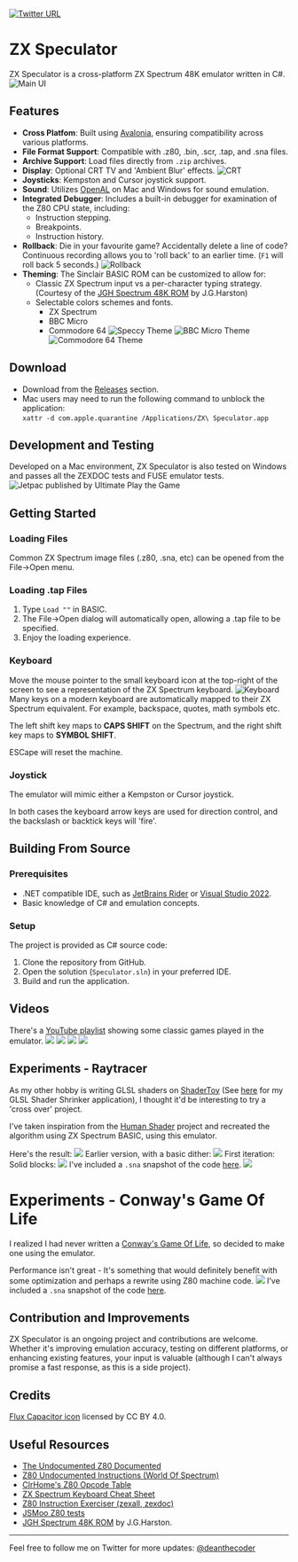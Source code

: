 [![Twitter URL](https://img.shields.io/twitter/url/https/twitter.com/deanthecoder.svg?style=social&label=Follow%20%40deanthecoder)](https://twitter.com/deanthecoder)
# ZX Speculator
ZX Speculator is a cross-platform ZX Spectrum 48K emulator written in C#.
![Main UI](img/MainUI.png?raw=true "Main UI")

## Features
- **Cross Platfom**: Built using [Avalonia](https://avaloniaui.net/), ensuring compatibility across various platforms.
- **File Format Support**: Compatible with .z80, .bin, .scr, .tap, and .sna files.
- **Archive Support**: Load files directly from `.zip` archives.
- **Display**: Optional CRT TV and 'Ambient Blur' effects. ![CRT](img/CRT.png)
- **Joysticks**: Kempston and Cursor joystick support.
- **Sound**: Utilizes [OpenAL](https://www.openal.org/) on Mac and Windows for sound emulation.
- **Integrated Debugger**: Includes a built-in debugger for examination of the Z80 CPU state, including:
  - Instruction stepping.
  - Breakpoints.
  - Instruction history.
- **Rollback**: Die in your favourite game? Accidentally delete a line of code? Continuous recording allows you to 'roll back' to an earlier time. (`F1` will roll back 5 seconds.)
![Rollback](img/Rollback.png)
- **Theming**: The Sinclair BASIC ROM can be customized to allow for:
  - Classic ZX Spectrum input vs a per-character typing strategy. (Courtesy of the [JGH Spectrum 48K ROM](http://mdfs.net/Software/Spectrum/Harston) by J.G.Harston)
  - Selectable colors schemes and fonts.
    - ZX Spectrum
    - BBC Micro
    - Commodore 64
![Speccy Theme](img/Theme_Speccy.png)
![BBC Micro Theme](img/Theme_BBC.png)
![Commodore 64 Theme](img/Theme_C64.png)

## Download
* Download from the [Releases](https://github.com/deanthecoder/ZXSpeculator/releases) section.
* Mac users may need to run the following command to unblock the application:<br>`xattr -d com.apple.quarantine /Applications/ZX\ Speculator.app`

## Development and Testing
Developed on a Mac environment, ZX Speculator is also tested on Windows and passes all the ZEXDOC tests and FUSE emulator tests.
![Jetpac published by Ultimate Play the Game](img/Jetpac.png?raw=true "Jetpac")

## Getting Started
### Loading Files
Common ZX Spectrum image files (.z80, .sna, etc) can be opened from the File->Open menu.

### Loading .tap Files
1. Type `Load ""` in BASIC.
2. The File->Open dialog will automatically open, allowing a .tap file to be specified.
3. Enjoy the loading experience.

### Keyboard
Move the mouse pointer to the small keyboard icon at the top-right of the screen to see a representation of the ZX Spectrum keyboard.
![Keyboard](img/Keyboard.png?raw=true "Keyboard")
Many keys on a modern keyboard are automatically mapped to their ZX Spectrum equivalent.  For example, backspace, quotes, math symbols etc.

The left shift key maps to **CAPS SHIFT** on the Spectrum, and the right shift key maps to **SYMBOL SHIFT**.

ESCape will reset the machine.

### Joystick
The emulator will mimic either a Kempston or Cursor joystick.

In both cases the keyboard arrow keys are used for direction control, and the backslash or backtick keys will 'fire'.

## Building From Source
### Prerequisites
- .NET compatible IDE, such as [JetBrains Rider](https://www.jetbrains.com/rider/) or [Visual Studio 2022](https://visualstudio.microsoft.com/vs/).
- Basic knowledge of C# and emulation concepts.

### Setup
The project is provided as C# source code:
1. Clone the repository from GitHub.
2. Open the solution (`Speculator.sln`) in your preferred IDE.
3. Build and run the application.

## Videos
There's a [YouTube playlist](https://www.youtube.com/playlist?list=PLPA1ndSnAZTwt7cQjDNwwsPjS89Dd3yqv) showing some classic games played in the emulator.
![](img/ManicMiner.png)
![](img/ChuckieEgg.png)
![](img/BoulderDash.png)
![](img/Tapper.png)

## Experiments - Raytracer
As my other hobby is writing GLSL shaders on [ShaderToy](https://www.shadertoy.com/user/dean_the_coder) (See [here](https://github.com/deanthecoder/GLSLShaderShrinker) for my GLSL Shader Shrinker application), I thought it'd be interesting to try a 'cross over' project.

I've taken inspiration from the [Human Shader](https://humanshader.com/) project and recreated the algorithm using ZX Spectrum BASIC, using this emulator.

Here's the result:
![](Experiments/HumanShader/Pass3_AdvancedDither.png)
Earlier version, with a basic dither:
![](Experiments/HumanShader/Pass2_BasicDither.png)
First iteration: Solid blocks:
![](Experiments/HumanShader/Pass1_Rough.png)
I've included a `.sna` snapshot of the code [here](Experiments/HumanShader/HumanShader.sna).
![](Experiments/HumanShader/Code.png)

# Experiments - Conway's Game Of Life
I realized I had never written a [Conway's Game Of Life](https://en.wikipedia.org/wiki/Conway%27s_Game_of_Life), so decided to make one using the emulator.

Performance isn't great - It's something that would definitely benefit with some optimization and perhaps a rewrite using Z80 machine code.
![](Experiments/GameOfLife/GameOfLife.png)
I've included a `.sna` snapshot of the code [here](Experiments/GameOfLife/Conway.sna).

## Contribution and Improvements
ZX Speculator is an ongoing project and contributions are welcome. Whether it's improving emulation accuracy, testing on different platforms, or enhancing existing features, your input is valuable (although I can't always promise a fast response, as this is a side project).

## Credits
[Flux Capacitor icon](https://www.onlinewebfonts.com/icon) licensed by CC BY 4.0.

## Useful Resources
- [The Undocumented Z80 Documented](http://www.z80.info/zip/z80-documented.pdf)
- [Z80 Undocumented Instructions (World Of Spectrum)](https://worldofspectrum.org/z88forever/dn327/z80undoc.htm)
- [ClrHome's Z80 Opcode Table](https://clrhome.org/table/#%20)
- [ZX Spectrum Keyboard Cheat Sheet](http://slady.net/Sinclair-ZX-Spectrum-keyboard/)
- [Z80 Instruction Exerciser (zexall, zexdoc)](https://mdfs.net/Software/Z80/Exerciser/Spectrum/)
- [JSMoo Z80 tests](https://github.com/raddad772/jsmoo/tree/main/misc/tests/GeneratedTests/z80)
- [JGH Spectrum 48K ROM](http://mdfs.net/Software/Spectrum/Harston) by J.G.Harston.
---
Feel free to follow me on Twitter for more updates: [@deanthecoder](https://twitter.com/deanthecoder)
